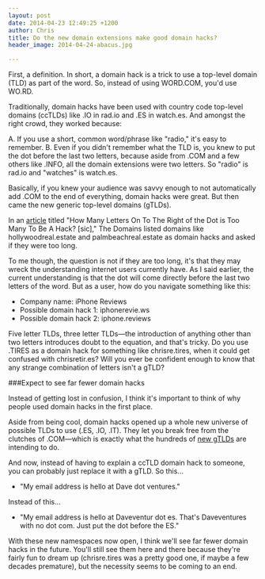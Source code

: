 ```yaml
---
layout: post
date: 2014-04-23 12:49:25 +1200
author: Chris
title: Do the new domain extensions make good domain hacks?
header_image: 2014-04-24-abacus.jpg

---
```


<!-- excerpt -->

First, a definition. In short, a domain hack is a trick to use a top-level domain (TLD) as part of the word. So, instead of using WORD.COM, you'd use WO.RD.

Traditionally, domain hacks have been used with country code top-level domains (ccTLDs) like .IO in rad.io and .ES in watch.es. And amongst the right crowd, they worked because:

A. If you use a short, common word/phrase like "radio," it's easy to remember. 
B. Even if you didn't remember what the TLD is, you knew to put the dot before the last two letters, because aside from .COM and a few others like .INFO, all the domain extensions were two letters. So "radio" is rad.io and "watches" is watch.es.

Basically, if you knew your audience was savvy enough to not automatically add .COM to the end of everything, domain hacks were great. But then came the new generic top-level domains (gTLDs). 

In an [article](http://www.thedomains.com/2014/04/20/how-many-letters-on-to-the-right-of-the-dot-is-too-many-to-be-a-hack/) titled "How Many Letters On To The Right of the Dot is Too Many To Be A Hack? [sic]," The Domains listed domains like hollywoodreal.estate and palmbeachreal.estate as domain hacks and asked if they were too long.

<!-- /excerpt -->

To me though, the question is not if they are too long, it's that they may wreck the understanding internet users currently have. As I said earlier, the current understanding is that the dot will come directly before the last two letters of the word. But as a user, how do you navigate something like this:

+ Company name: iPhone Reviews
+ Possible domain hack 1: iphonerevie.ws
+ Possible domain hack 2: iphone.reviews

Five letter TLDs, three letter TLDs—the introduction of anything other than two letters introduces doubt to the equation, and that's tricky. Do you use .TIRES as a domain hack for something like chrisre.tires, when it could get confused with chrisretir.es? Will you ever be confident enough to know that any strange combination of letters isn't a gTLD? 

###Expect to see far fewer domain hacks

Instead of getting lost in confusion, I think it's important to think of why people used domain hacks in the first place. 

Aside from being cool, domain hacks opened up a whole new universe of possible TLDs to use (.ES, .IO, .IT). They let you break free from the clutches of .COM—which is exactly what the hundreds of [new gTLDs](https://iwantmyname.com/domains/new-gtld-domain-extensions) are intending to do. 

And now, instead of having to explain a ccTLD domain hack to someone, you can probably just replace it with a gTLD. So this...

+ "My email address is hello at Dave dot ventures." 

Instead of this...

+ "My email address is hello at Daveventur dot es. That's Daveventures with no dot com. Just put the dot before the ES."

With these new namespaces now open, I think we'll see far fewer domain hacks in the future. You'll still see them here and there because they're fairly fun to dream up (chrisre.tires was a pretty good one, if maybe a few decades premature), but the necessity seems to be coming to an end. 